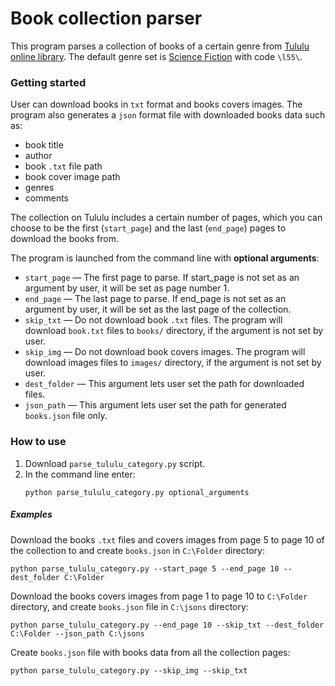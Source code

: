 # Book collection parser
This program parses a collection of books of a 
certain genre from [Tululu online library](http://tululu.org/).
The default genre set is [Science Fiction](http://tululu.org/l55/)
with code `\l55\`. 


### Getting started
User can download books in `txt` 
format and books covers images. 
The program also generates a `json` format file with downloaded 
books data such as:
- book title
- author
- book `.txt` file path
- book cover image path
- genres
- comments

The collection on Tululu includes a 
certain number of pages, which you can choose to be 
the first (`start_page`) and the last (`end_page`) 
pages to download the books from.

The program is launched from the command line
with __optional arguments__:
- `start_page` — The first page to parse. 
If start_page is not set as an
argument by user, it will be set as page number 1.
- `end_page` — The last page to parse. 
If end_page is not set as an
argument by user, it will be set as the last page of
the collection.
- `skip_txt` — Do not download book `.txt` files. 
The program will download `book.txt` files to `books/` directory,
 if the argument 
is not set by user.
- `skip_img` — Do not download book covers images. 
The program will download images files to `images/` directory, 
if the argument 
is not set by user.
- `dest_folder` — This argument lets user set the path for
downloaded files.
- `json_path` — This argument lets user set the path for 
generated `books.json` file only.


### How to use
1. Download `parse_tululu_category.py` script.
2. In the command line enter:
    ```commandline
    python parse_tululu_category.py optional_arguments
    ```
   
##### Examples
Download the books `.txt` files and covers images from page 5 to page 10 of the collection to 
and create `books.json` in `C:\Folder` directory:
```commandline
python parse_tululu_category.py --start_page 5 --end_page 10 --dest_folder C:\Folder 
```

Download the books covers images from page 1 to page 10 to `C:\Folder` directory, 
and create `books.json` file in `C:\jsons` directory:
```commandline
python parse_tululu_category.py --end_page 10 --skip_txt --dest_folder C:\Folder --json_path C:\jsons 
```

Create `books.json` file with books data from all the collection pages:
```commandline
python parse_tululu_category.py --skip_img --skip_txt
```
